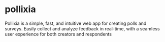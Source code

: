# pollixia
Pollixia is a simple, fast, and intuitive web app for creating polls and surveys. Easily collect and analyze feedback in real-time, with a seamless user experience for both creators and respondents
